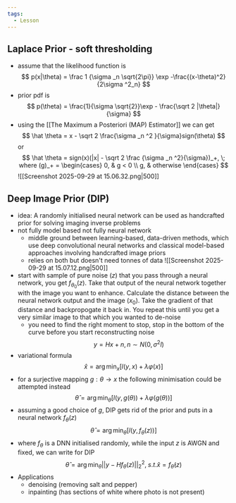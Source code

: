 ```yaml
---
tags:
  - Lesson
---
```

## Laplace Prior - soft thresholding
- assume that the likelihood function is
$$
p(x|\theta) = \frac 1 {\sigma _n \sqrt{2\pi}} \exp -\frac{(x-\theta)^2}{2\sigma ^2_n}
$$
- prior pdf is
$$
p(\theta) = \frac{1}{\sigma \sqrt{2}}\exp - \frac{\sqrt 2 |\theta|}{\sigma}
$$
- using the [[The Maximum a Posteriori (MAP) Estimator]] we can get 
$$
\hat \theta = x - \sqrt 2 \frac{\sigma _n ^2 }{\sigma}sign(\theta)
$$
or 
$$
\hat \theta = sign(x)(|x| - \sqrt 2 \frac {\sigma _n ^2}{\sigma})_+, \; where (g)_+ = \begin{cases}
0, & g < 0 \\ g, & otherwise
\end{cases}
$$
![[Screenshot 2025-09-29 at 15.06.32.png|500]]
## Deep Image Prior (DIP)
- idea: A randomly initialised neural network can be used as handcrafted prior for solving imaging inverse problems
- not fully model based not fully neural network
	- middle ground between learning-based, data-driven methods, which use deep convolutional neural networks and classical model-based approaches involving handcrafted image priors
	- relies on both but doesn't need tonnes of data
![[Screenshot 2025-09-29 at 15.07.12.png|500]]
- start with sample of pure noise ($z$) that you pass through a neural network, you get $f_{\theta _0}(z)$. Take that output of the neural network together with the image you want to enhance. Calculate the distance between the neural network output and the image ($x_0$). Take the gradient of that distance and backpropogate it back in. You repeat this until you get a very similar image to that which you wanted to de-noise 
	- you need to find the right moment to stop, stop in the bottom of the curve before you start reconstructing noise
$$
y = Hx + n, n \sim N(0, \sigma ^2 l)
$$
- variational formula
$$
\hat x = \arg \min _x [l(y,x)+\lambda \varphi (x)]
$$
- for a surjective mapping $g:\theta \rightarrow x$ the following minimisation could be attempted instead
$$
\hat \theta= \arg \min _\theta [l(y,g(\theta)) + \lambda \varphi (g(\theta))]
$$
- assuming a good choice of $g$, DIP gets rid of the prior and puts in a neural network $f_\theta (z)$ 
$$
\hat \theta= \arg \min _\theta [l(y,f_\theta (z))]
$$
- where $f_\theta$ is a DNN initialised randomly, while the input $z$ is AWGN and fixed, we can write for DIP
$$
\hat \theta = \arg \min _\theta ||y-Hf_\theta (z)||_2^2, \; s.t. \hat x = f_{\hat \theta}(z)
$$
- Applications
	- denoising (removing salt and pepper)
	- inpainting (has sections of white where photo is not present)

